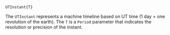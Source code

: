 ```
UTInstant{T}
```

The `UTInstant` represents a machine timeline based on UT time (1 day = one revolution of the earth). The `T` is a `Period` parameter that indicates the resolution or precision of the instant.
